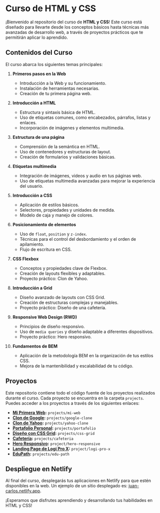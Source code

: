 # Curso de HTML y CSS

¡Bienvenido al repositorio del curso de **HTML y CSS**! Este curso está diseñado para llevarte desde los conceptos básicos hasta técnicas más avanzadas de desarrollo web, a través de proyectos prácticos que te permitirán aplicar lo aprendido.

## Contenidos del Curso

El curso abarca los siguientes temas principales:

1. **Primeros pasos en la Web**  
   - Introducción a la Web y su funcionamiento.
   - Instalación de herramientas necesarias.
   - Creación de tu primera página web.

2. **Introducción a HTML**  
   - Estructura y sintaxis básica de HTML.
   - Uso de etiquetas comunes, como encabezados, párrafos, listas y enlaces.
   - Incorporación de imágenes y elementos multimedia.

3. **Estructura de una página**  
   - Comprensión de la semántica en HTML.
   - Uso de contenedores y estructuras de layout.
   - Creación de formularios y validaciones básicas.

4. **Etiquetas multimedia**  
   - Integración de imágenes, videos y audio en tus páginas web.
   - Uso de etiquetas multimedia avanzadas para mejorar la experiencia del usuario.

5. **Introducción a CSS**  
   - Aplicación de estilos básicos.
   - Selectores, propiedades y unidades de medida.
   - Modelo de caja y manejo de colores.

6. **Posicionamiento de elementos**  
   - Uso de `float`, `position` y `z-index`.
   - Técnicas para el control del desbordamiento y el orden de apilamiento.
   - Flujo de escritura en CSS.

7. **CSS Flexbox**  
   - Conceptos y propiedades clave de Flexbox.
   - Creación de layouts flexibles y adaptables.
   - Proyecto práctico: Clon de Yahoo.

8. **Introducción a Grid**  
   - Diseño avanzado de layouts con CSS Grid.
   - Creación de estructuras complejas y manejables.
   - Proyecto práctico: Diseño de una cafetería.

9. **Responsive Web Design (RWD)**  
   - Principios de diseño responsivo.
   - Uso de `media queries` y diseño adaptable a diferentes dispositivos.
   - Proyecto práctico: Hero responsivo.

10. **Fundamentos de BEM**  
    - Aplicación de la metodología BEM en la organización de tus estilos CSS.
    - Mejora de la mantenibilidad y escalabilidad de tu código.

## Proyectos

Este repositorio contiene todo el código fuente de los proyectos realizados durante el curso. Cada proyecto se encuentra en la carpeta `projects`. Puedes acceder a los proyectos a través de los siguientes enlaces:

- **[Mi Primera Web](./projects/mi-web/):** `projects/mi-web`
- **[Clon de Google](./projects/google-clone/):** `projects/google-clone`
- **[Clon de Yahoo](./projects/yahoo-clone/):** `projects/yahoo-clone`
- **[Portafolio Personal](./projects/portafolio/):** `projects/portafolio`
- **[Diseño con CSS Grid](./projects/css-grid/):** `projects/css-grid`
- **[Cafetería](./projects/cafeteria/):** `projects/cafeteria`
- **[Hero Responsivo](./projects/hero-responsive/):** `project/hero-responsive`
- **[Landing Page de Logi Pro X](./projects/logi-pro-x/):** `project/logi-pro-x`
- **[EduPath](./projects/edu-path/):** `projects/edu-path`

## Despliegue en Netlify

Al final del curso, desplegarás tus aplicaciones en Netlify para que estén disponibles en la web. Un ejemplo de un sitio desplegado es: [juan-carlos.netlify.app](https://juan-carlos.netlify.app/).

¡Esperamos que disfrutes aprendiendo y desarrollando tus habilidades en HTML y CSS!


